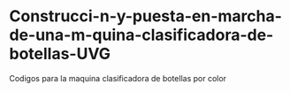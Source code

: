 # Construcci-n-y-puesta-en-marcha-de-una-m-quina-clasificadora-de-botellas-UVG
Codigos para la maquina clasificadora de botellas por color 
